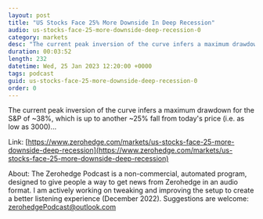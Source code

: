 ```yaml
---
layout: post
title: "US Stocks Face 25% More Downside In Deep Recession"
audio: us-stocks-face-25-more-downside-deep-recession-0
category: markets
desc: "The current peak inversion of the curve infers a maximum drawdown for the S&amp;P of ~38%, which is up to another ~25% fall from today's price (i.e. as low as 3000)..."
duration: 00:03:52
length: 232
datetime: Wed, 25 Jan 2023 12:20:00 +0000
tags: podcast
guid: us-stocks-face-25-more-downside-deep-recession-0
order: 0
---
```

The current peak inversion of the curve infers a maximum drawdown for the S&amp;P of ~38%, which is up to another ~25% fall from today's price (i.e. as low as 3000)...

Link: [https://www.zerohedge.com/markets/us-stocks-face-25-more-downside-deep-recession](https://www.zerohedge.com/markets/us-stocks-face-25-more-downside-deep-recession)

About: The Zerohedge Podcast is a non-commercial, automated program, designed to give people a way to get news from Zerohedge in an audio format.  I am actively working on tweaking and improving the setup to create a better listening experience (December 2022).  Suggestions are welcome: [zerohedgePodcast@outlook.com](mailto:zerohedgePodcast@outlook.com)